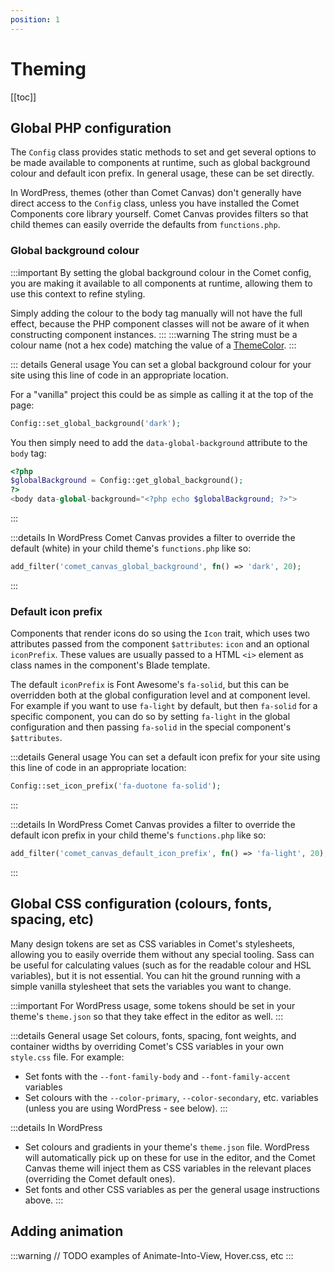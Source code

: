 ```yaml
---
position: 1
---
```


# Theming

[[toc]]

## Global PHP configuration

The `Config` class provides static methods to set and get several options to be made available to components at runtime, such as global background colour and default icon prefix. In general usage, these can be set directly. 

In WordPress, themes (other than Comet Canvas) don't generally have direct access to the `Config` class, unless you have installed the Comet Components core library yourself. Comet Canvas provides filters so that child themes can easily override the defaults from `functions.php`.

### Global background colour

:::important
By setting the global background colour in the Comet config, you are making it available to all components at runtime, allowing them to use this context to refine styling.

Simply adding the colour to the body tag manually will not have the full effect, because the PHP component classes will not be aware of it when constructing component instances.
:::
:::warning
The string must be a colour name (not a hex code) matching the value of a [ThemeColor](../technical-deep-dives/php-architecture/data-types.html#themecolor).
:::

::: details General usage
You can set a global background colour for your site using this line of code in an appropriate location.

For a "vanilla" project this could be as simple as calling it at the top of the page:

```php
Config::set_global_background('dark');
```

You then simply need to add the `data-global-background` attribute to the `body` tag:

```php
<?php
$globalBackground = Config::get_global_background();
?>
<body data-global-background="<?php echo $globalBackground; ?>">
```
:::

:::details In WordPress
Comet Canvas provides a filter to override the default (white) in your child theme's `functions.php` like so:

```php
add_filter('comet_canvas_global_background', fn() => 'dark', 20);
```
:::

### Default icon prefix

Components that render icons do so using the `Icon` trait, which uses two attributes passed from the component `$attributes`: `icon` and an optional `iconPrefix`. These values are usually passed to a HTML `<i>` element as class names in the component's Blade template.

The default `iconPrefix` is Font Awesome's `fa-solid`, but this can be overridden both at the global configuration level and at component level. For example if you want to use `fa-light` by default, but then `fa-solid` for a specific component, you can do so by setting `fa-light` in the global configuration and then passing `fa-solid` in the special component's `$attributes`.

:::details General usage
You can set a default icon prefix for your site using this line of code in an appropriate location:

```php
Config::set_icon_prefix('fa-duotone fa-solid');
```
:::

:::details In WordPress
Comet Canvas provides a filter to override the default icon prefix in your child theme's `functions.php` like so:

```php
add_filter('comet_canvas_default_icon_prefix', fn() => 'fa-light', 20);
```
:::

## Global CSS configuration (colours, fonts, spacing, etc)

Many design tokens are set as CSS variables in Comet's stylesheets, allowing you to easily override them without any special tooling. Sass can be useful for calculating values (such as for the readable colour and HSL variables), but it is not essential. You can hit the ground running with a simple vanilla stylesheet that sets the variables you want to change.

:::important
For WordPress usage, some tokens should be set in your theme's `theme.json` so that they take effect in the editor as well.
:::

:::details General usage
Set colours, fonts, spacing, font weights, and container widths by overriding Comet's CSS variables in your own `style.css` file. For example:
- Set fonts with the `--font-family-body` and `--font-family-accent` variables
- Set colours with the `--color-primary`, `--color-secondary`, etc. variables (unless you are using WordPress - see below).
  :::

:::details In WordPress
- Set colours and gradients in your theme's `theme.json` file. WordPress will automatically pick up on these for use in the editor, and the Comet Canvas theme will inject them as CSS variables in the relevant places (overriding the Comet default ones).
- Set fonts and other CSS variables as per the general usage instructions above.
  :::

## Adding animation

:::warning
// TODO examples of Animate-Into-View, Hover.css, etc
:::
